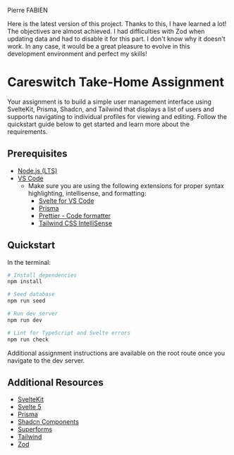 Pierre FABIEN

Here is the latest version of this project. Thanks to this, I have learned a lot! The objectives are almost achieved. I had difficulties with Zod when updating data and had to disable it for this part. I don't know why it doesn't work. In any case, it would be a great pleasure to evolve in this development environment and perfect my skills!

# Careswitch Take-Home Assignment

Your assignment is to build a simple user management interface using SvelteKit, Prisma, Shadcn, and Tailwind that displays a list of users and supports navigating to individual profiles for viewing and editing. Follow the quickstart guide below to get started and learn more about the requirements.

## Prerequisites

- [Node.js (LTS)](https://nodejs.org/en)
- [VS Code](https://code.visualstudio.com/)
  - Make sure you are using the following extensions for proper syntax highlighting, intellisense, and formatting:
    - [Svelte for VS Code](https://marketplace.visualstudio.com/items?itemName=svelte.svelte-vscode)
    - [Prisma](https://marketplace.visualstudio.com/items?itemName=Prisma.prisma)
    - [Prettier - Code formatter](https://marketplace.visualstudio.com/items?itemName=esbenp.prettier-vscode)
    - [Tailwind CSS IntelliSense](https://marketplace.visualstudio.com/items?itemName=bradlc.vscode-tailwindcss)

## Quickstart

In the terminal:

```bash
# Install dependencies
npm install

# Seed database
npm run seed

# Run dev server
npm run dev

# Lint for TypeScript and Svelte errors
npm run check
```

Additional assignment instructions are available on the root route once you navigate to the dev server.

## Additional Resources

- [SvelteKit](https://kit.svelte.dev/docs/introduction)
- [Svelte 5](https://svelte-5-preview.vercel.app/docs/introduction)
- [Prisma](https://www.prisma.io/docs/orm/prisma-client/queries/crud)
- [Shadcn Components](https://shadcn-svelte.com/docs/components/accordion)
- [Superforms](https://superforms.rocks/)
- [Tailwind](https://tailwindcss.com/docs/utility-first)
- [Zod](https://zod.dev/)
